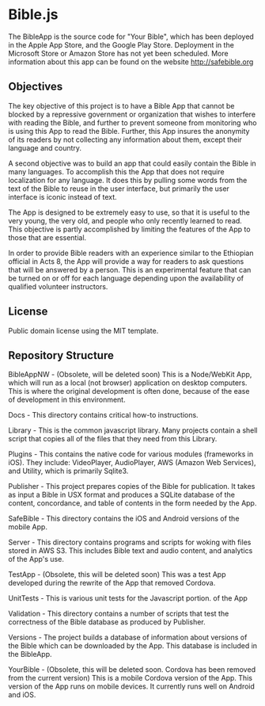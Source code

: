 # Bible.js

The BibleApp is the source code for "Your Bible", which has been deployed in the Apple App Store, and the Google Play Store.  Deployment in the Microsoft Store or Amazon Store has not yet been scheduled.  More information about this app can be found on the website http://safebible.org

Objectives
----------

The key objective of this project is to have a Bible App that cannot be blocked by a repressive government or organization that wishes to interfere with reading the Bible, and further to prevent someone from monitoring who is using this App to read the Bible.  Further, this App insures the anonymity of its readers by not collecting any information about them, except their language and country.

A second objective was to build an app that could easily contain the Bible in many languages.  To accomplish this the App that does not require localization for any language.  It does this by pulling some words from the text of the Bible to reuse in the user interface, but primarily the user interface is iconic instead of text.

The App is designed to be extremely easy to use, so that it is useful to the very young, the very old, and people who only recently learned to read.  This objective is partly accomplished by limiting the features of the App to those that are essential.

In order to provide Bible readers with an experience similar to the Ethiopian official in Acts 8, the App will provide a way for readers to ask questions that will be answered by a person.  This is an experimental feature that can be turned on or off for each language depending upon the availability of qualified volunteer instructors.

License
-------

Public domain license using the MIT template.

Repository Structure
--------------------

BibleAppNW - (Obsolete, will be deleted soon) This is a Node/WebKit App, which will run as a local (not browser) application on desktop computers.  This is where the original development is often done, because of the ease of development in this environment.

Docs - This directory contains critical how-to instructions.

Library - This is the common javascript library.  Many projects contain a shell script that copies all of the files that they need from this Library.

Plugins - This contains the native code for various modules (frameworks in iOS).  They include: VideoPlayer, AudioPlayer, AWS (Amazon Web Services), and Utility, which is primarily Sqlite3.

Publisher - This project prepares copies of the Bible for publication.  It takes as input a Bible in USX format and produces a SQLite database of the content, concordance, and table of contents in the form needed by the App.

SafeBible - This directory contains the iOS and Android versions of the mobile App.

Server - This directory contains programs and scripts for woking with files stored in AWS S3. This includes Bible text and audio content, and analytics of the App's use.

TestApp - (Obsolete, this will be deleted soon) This was a test App developed during the rewrite of the App that removed Cordova.

UnitTests - This is various unit tests for the Javascript portion. of the App

Validation - This directory contains a number of scripts that test the correctness of the Bible database as produced by Publisher.

Versions - The project builds a database of information about versions of the Bible which can be downloaded by the App.  This database is included in the BibleApp.

YourBible - (Obsolete, this will be deleted soon.  Cordova has been removed from the current version) This is a mobile Cordova version of the App.  This version of the App runs on mobile devices. It currently runs well on Android and iOS.
